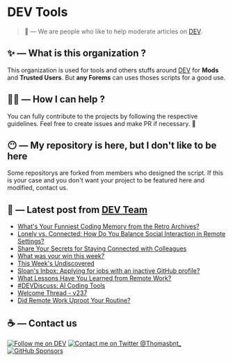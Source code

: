 # DEV Tools

> 🔧 — We are people who like to help moderate articles on [DEV](https://dev.to).

## ✨ — What is this organization ?

This organization is used for tools and others stuffs around [DEV](https://dev.to) for **Mods** and **Trusted Users**. But __any Forems__ can uses thoses scripts for a good use.


## 💪🏼 — How I can help ?

You can fully contribute to the projects by following the respective guidelines. Feel free to create issues and make PR if necessary. 🎉

## 😶 — My repository is here, but I don't like to be here

Some repositorys are forked from members who designed the script. If this is your case and you don't want your project to be featured here and modified, contact us.

## 📝 — Latest post from [DEV Team](https://dev.to/devteam)

<!-- BLOG-POST-LIST:START -->
- [What&#39;s Your Funniest Coding Memory from the Retro Archives?](https://dev.to/devteam/whats-your-funniest-coding-memory-from-the-retro-archives-31di)
- [Lonely vs. Connected: How Do You Balance Social Interaction in Remote Settings?](https://dev.to/devteam/lonely-vs-connected-how-do-you-balance-social-interaction-in-remote-settings-5b05)
- [Share Your Secrets for Staying Connected with Colleagues](https://dev.to/devteam/share-your-secrets-for-staying-connected-with-colleagues-3hbg)
- [What was your win this week?](https://dev.to/devteam/what-was-your-win-this-week-366p)
- [This Week&#39;s Undiscovered](https://dev.to/devteam/this-weeks-undiscovered-491d)
- [Sloan&#39;s Inbox: Applying for jobs with an inactive GitHub profile?](https://dev.to/devteam/sloans-inbox-applying-for-jobs-with-an-inactive-github-profile-31je)
- [What Lessons Have You Learned from Remote Work?](https://dev.to/devteam/what-lessons-have-you-learned-from-remote-work-1hh7)
- [#DEVDiscuss: AI Coding Tools](https://dev.to/devteam/devdiscuss-ai-coding-tools-489b)
- [Welcome Thread - v237](https://dev.to/devteam/welcome-thread-v239-2oij)
- [Did Remote Work Uproot Your Routine?](https://dev.to/devteam/did-remote-work-uproot-your-routine-490b)
<!-- BLOG-POST-LIST:END -->


## ☕ — Contact us

[![Follow me on DEV](https://img.shields.io/badge/dev.to-%2308090A.svg?&style=for-the-badge&logo=dev.to&logoColor=white&alt=devto)](https://dev.to/thomasbnt)
[![Contact me on Twitter @Thomasbnt_](https://img.shields.io/badge/Contact%20me%20on%20Twitter-%231DA1F2.svg?&style=for-the-badge&logo=twitter&logoColor=white&alt=twitter)](https://twitter.com/messages/1142357270-1142357270?text=Hello,%20I%20contact%20you%20from%20devtotools%20&recipient_id=1142357270) [![GitHub Sponsors](https://img.shields.io/badge/Sponsor%20me-%23EA54AE.svg?&style=for-the-badge&logo=github-sponsors&logoColor=white)](https://github.com/sponsors/thomasbnt)


